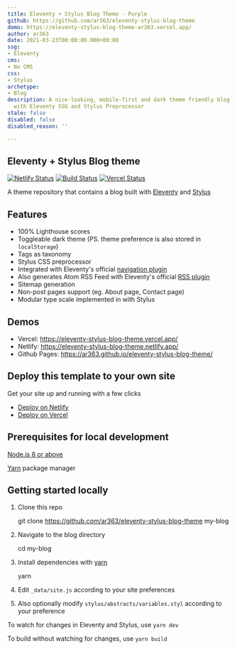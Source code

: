 ```yaml
---
title: Eleventy + Stylus Blog Theme - Purple
github: https://github.com/ar363/eleventy-stylus-blog-theme
demo: https://eleventy-stylus-blog-theme-ar363.vercel.app/
author: ar363
date: 2021-03-23T00:00:00.000+00:00
ssg:
- Eleventy
cms:
- No CMS
css:
- Stylus
archetype:
- Blog
description: A nice-looking, mobile-first and dark theme friendly blog theme built
  with Eleventy SSG and Stylus Preprocessor
stale: false
disabled: false
disabled_reason: ''

---
```

## Eleventy + Stylus Blog theme

[![Netlify Status](https://api.netlify.app/api/v1/badges/a180e099-11d2-49d4-9697-910d56980343/deploy-status)](https://app.netlify.app/sites/eleventy-stylus-blog-theme/deploys)
[![Build Status](https://travis-ci.com/ar363/eleventy-stylus-blog-theme.svg?branch=main)](https://travis-ci.com/ar363/eleventy-stylus-blog-theme)
[![Vercel Status](https://vercel-badge-ar363.vercel.app/?app=eleventy-stylus-blog-theme)](https://github.com/ar363/eleventy-stylus-blog-theme/deployments/activity_log?environment=Production)

A theme repository that contains a blog built with [Eleventy](https://github.com/11ty/eleventy) and [Stylus](https://stylus-lang.com/)

## Features

* 100% Lighthouse scores
* Toggleable dark theme (PS. theme preference is also stored in `localStorage`)
* Tags as taxonomy
* Stylus CSS preprocessor
* Integrated with Eleventy's official [navigation plugin](https://www.11ty.dev/docs/plugins/navigation/)
* Also generates Atom RSS Feed with Eleventy's official [RSS plugin](https://www.11ty.dev/docs/plugins/rss/)
* Sitemap generation
* Non-post pages support (eg. About page, Contact page)
* Modular type scale implemented in with Stylus

## Demos

* Vercel: https://eleventy-stylus-blog-theme.vercel.app/
* Netlify: https://eleventy-stylus-blog-theme.netlify.app/
* Github Pages: https://ar363.github.io/eleventy-stylus-blog-theme/

## Deploy this template to your own site

Get your site up and running with a few clicks

* [Deploy on Netlify](https://app.netlify.app/start/deploy?repository=https://github.com/ar363/eleventy-stylus-blog-theme)
* [Deploy on Vercel](https://vercel.com/import/project?template=ar363%2Feleventy-stylus-blog-theme)

## Prerequisites for local development

[Node.js 8 or above](https://nodejs.org/en/)

[Yarn](https://yarnpkg.com/) package manager

## Getting started locally

1. Clone this repo

    git clone https://github.com/ar363/eleventy-stylus-blog-theme my-blog

1. Navigate to the blog directory

    cd my-blog

1. Install dependencies with [yarn](https://yarnpkg.com/)

    yarn

1. Edit `_data/site.js` according to your site preferences
2. Also optionally modify `stylus/abstracts/variables.styl` according to your preference

To watch for changes in Eleventy and Stylus, use `yarn dev`

To build without watching for changes, use `yarn build`